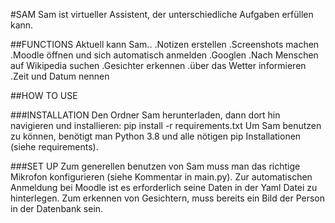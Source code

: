 #SAM
Sam ist virtueller Assistent, der unterschiedliche Aufgaben erfüllen kann.

##FUNCTIONS
Aktuell kann Sam..
.Notizen erstellen
.Screenshots machen
.Moodle öffnen und sich automatisch anmelden
.Googlen
.Nach Menschen auf Wikipedia suchen
.Gesichter erkennen
.über das Wetter informieren
.Zeit und Datum nennen

##HOW TO USE

###INSTALLATION
Den Ordner Sam herunterladen, dann dort hin navigieren und installieren:
pip install -r requirements.txt
Um Sam benutzen zu können, benötigt man Python 3.8 und alle nötigen pip Installationen (siehe requirements).

###SET UP
Zum generellen benutzen von Sam muss man das richtige Mikrofon konfigurieren (siehe Kommentar in main.py).
Zur automatischen Anmeldung bei Moodle ist es erforderlich seine Daten in der Yaml Datei zu hinterlegen.
Zum erkennen von Gesichtern, muss bereits ein Bild der Person in der Datenbank sein.




